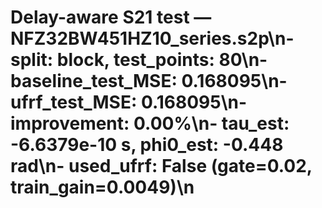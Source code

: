 # Delay-aware S21 test — NFZ32BW451HZ10_series.s2p\n- split: block, test_points: 80\n- baseline_test_MSE: 0.168095\n- ufrf_test_MSE: 0.168095\n- improvement: 0.00%\n- tau_est: -6.6379e-10 s, phi0_est: -0.448 rad\n- used_ufrf: False (gate=0.02, train_gain=0.0049)\n